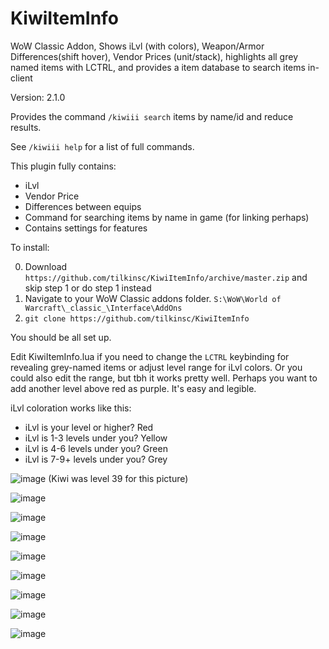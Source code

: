 # KiwiItemInfo
WoW Classic Addon, Shows iLvl (with colors), Weapon/Armor Differences(shift hover), Vendor Prices (unit/stack), highlights all grey named items with LCTRL, and provides a item database to search items in-client

Version: 2.1.0

Provides the command `/kiwiii search` items by name/id and reduce results.

See `/kiwiii help` for a list of full commands.

This plugin fully contains:

* iLvl
* Vendor Price
* Differences between equips
* Command for searching items by name in game (for linking perhaps)
* Contains settings for features

To install:  

0. Download `https://github.com/tilkinsc/KiwiItemInfo/archive/master.zip` and skip step 1 or do step 1 instead
1. Navigate to your WoW Classic addons folder. `S:\WoW\World of Warcraft\_classic_\Interface\AddOns`
2. `git clone https://github.com/tilkinsc/KiwiItemInfo`

You should be all set up.

Edit KiwiItemInfo.lua if you need to change the `LCTRL` keybinding for revealing grey-named items or adjust level range for iLvl colors. Or you could also edit the range, but tbh it works pretty well. Perhaps you want to add another level above red as purple. It's easy and legible.

iLvl coloration works like this:

* iLvl is your level or higher? Red
* iLvl is 1-3 levels under you? Yellow
* iLvl is 4-6 levels under you? Green
* iLvl is 7-9+ levels under you? Grey

![image](https://user-images.githubusercontent.com/7494772/65168133-e4d56400-da11-11e9-9a56-57daaaf7eb51.png)
(Kiwi was level 39 for this picture)

![image](https://user-images.githubusercontent.com/7494772/65673394-be6a8680-e018-11e9-8852-fd889d9bcf4b.png)

![image](https://user-images.githubusercontent.com/7494772/65168180-f9b1f780-da11-11e9-8b1a-b6efece584c5.png)

![image](https://user-images.githubusercontent.com/7494772/65168217-0b939a80-da12-11e9-9203-6dced0cca7d3.png)

![image](https://user-images.githubusercontent.com/7494772/65168271-282fd280-da12-11e9-8fff-30dbffeded71.png)

![image](https://user-images.githubusercontent.com/7494772/65868110-add24d00-e345-11e9-9644-be1d3a7e36c1.png)

![image](https://user-images.githubusercontent.com/7494772/65868151-c2aee080-e345-11e9-83f1-d1b93f93440a.png)

![image](https://user-images.githubusercontent.com/7494772/65868206-d9edce00-e345-11e9-8ad3-e93513f09406.png)

![image](https://user-images.githubusercontent.com/7494772/65868255-effb8e80-e345-11e9-8025-d432ff6af224.png)
